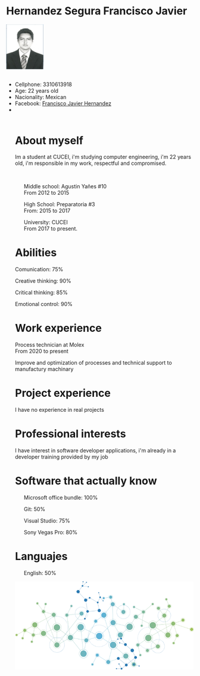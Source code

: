 <html>
<body>
  <div id="main">
    <div id="header">
      <div id="logo">
        <div id="logo_text">
          <h1>Hernandez Segura Francisco Javier</h1>
          <img src="Foto.png" alt="perfil" width="100" height="120">     
          <h2></h2>
        </div>
      </div>
    </div>
    <div id="site_content">
      <div class="sidebar">
        <ul class="options-list">
          <li class="options-item">Cellphone: 3310613918</li>
          <li class="options-item">Age: 22 years old</li>
          <li class="options-item">Nacionality: Mexican</li>
          <li class="options-item">Facebook: <a href="https://www.facebook.com/francisco.h.segura">Francisco Javier Hernandez</a></li>
          <li class="options-item"></li>
      <div id="content" class="center">
      <br><h1>About myself</h1>
      <p>
        Im a student at CUCEI, i'm studying computer engineering, i'm 22 years old, i'm responsible in my work, respectful and compromised.
      </p><br>
      <div class="oprion-list">
        <ul class="option-item">
          <p>
            Middle school: Agustin Yañes #10<br>
            From 2012 to 2015
          </p>
        </ul>
        <ul class="option-item">
          <p>
            High School: Preparatoria #3<br>
            From: 2015 to 2017
        </P>
        </ul>
        <ul class="options-item">
          <p>
            University: CUCEI<br>
            From 2017 to present.
          </p>    
        </ul>
      </div>
      <div>
        <h1>
          Abilities
        </h1>
        <div>
          <p>Comunication: 75%</p>
          <p>Creative thinking: 90%</p>
          <p>Critical thinking: 85%</p>
          <p>Emotional control: 90%</p>
        </div>
      </div>
      <div>
        <h1>Work experience</h1>
        <p>Process technician at Molex<br> From 2020 to present</p>
        <p>Improve and optimization of processes and technical support to manufactury machinary</p>
      </div>
      <div>
        <h1>Project experience</h1>
        <p>I have no experience in real projects</p>
      </div>
      <div>
        <h1>Professional interests</h1>
        <p>I have interest in software developer applications, i'm already in a developer training provided by my job </p>
      </div>
      <div>
        <h1>Software that actually know</h1>
        <div class="option-list">
          <ul class="option-item">
            <p>Microsoft office bundle: 100%</p>
          </ul>
          <ul class="option-item">
            <p>Git: 50%</p>
          </ul>
          <ul class="option-item">
            <p>Visual Studio: 75%</p>
          </ul>
          <ul class="option-item">
            <p>Sony Vegas Pro: 80%</p>
          </ul>
        </div>
      </div>
      <div>
        <h1>Languajes</h1>
        <div class="option-list">
          <ul class="option-item">
            <p>English: 50%</p>
          </ul>
        </div>
      </div>
      <img src="networks.png" alt="Networks">
    </div>
</body>
</html>

